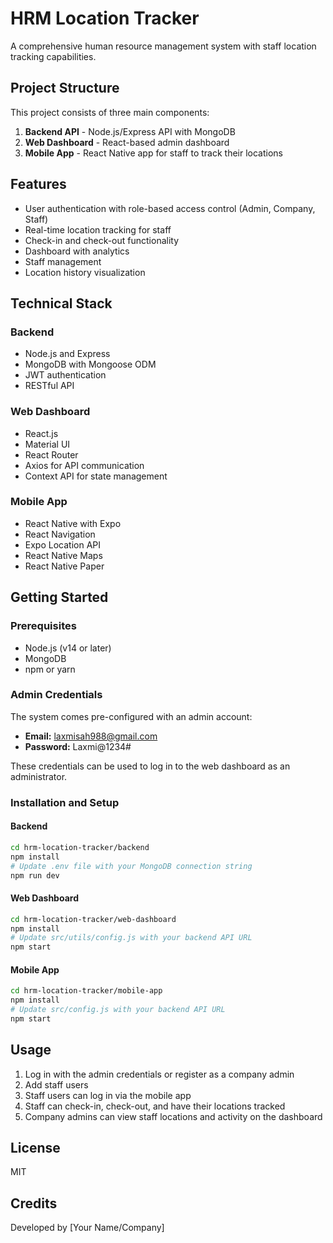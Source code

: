 # HRM Location Tracker

A comprehensive human resource management system with staff location tracking capabilities.

## Project Structure

This project consists of three main components:

1. **Backend API** - Node.js/Express API with MongoDB
2. **Web Dashboard** - React-based admin dashboard
3. **Mobile App** - React Native app for staff to track their locations

## Features

- User authentication with role-based access control (Admin, Company, Staff)
- Real-time location tracking for staff
- Check-in and check-out functionality
- Dashboard with analytics
- Staff management
- Location history visualization

## Technical Stack

### Backend
- Node.js and Express
- MongoDB with Mongoose ODM
- JWT authentication
- RESTful API

### Web Dashboard
- React.js
- Material UI
- React Router
- Axios for API communication
- Context API for state management

### Mobile App
- React Native with Expo
- React Navigation
- Expo Location API
- React Native Maps
- React Native Paper

## Getting Started

### Prerequisites
- Node.js (v14 or later)
- MongoDB
- npm or yarn

### Admin Credentials
The system comes pre-configured with an admin account:
- **Email:** laxmisah988@gmail.com
- **Password:** Laxmi@1234#

These credentials can be used to log in to the web dashboard as an administrator.

### Installation and Setup

#### Backend

```bash
cd hrm-location-tracker/backend
npm install
# Update .env file with your MongoDB connection string
npm run dev
```

#### Web Dashboard

```bash
cd hrm-location-tracker/web-dashboard
npm install
# Update src/utils/config.js with your backend API URL
npm start
```

#### Mobile App

```bash
cd hrm-location-tracker/mobile-app
npm install
# Update src/config.js with your backend API URL
npm start
```

## Usage

1. Log in with the admin credentials or register as a company admin
2. Add staff users
3. Staff users can log in via the mobile app
4. Staff can check-in, check-out, and have their locations tracked
5. Company admins can view staff locations and activity on the dashboard

## License

MIT

## Credits

Developed by [Your Name/Company] 
